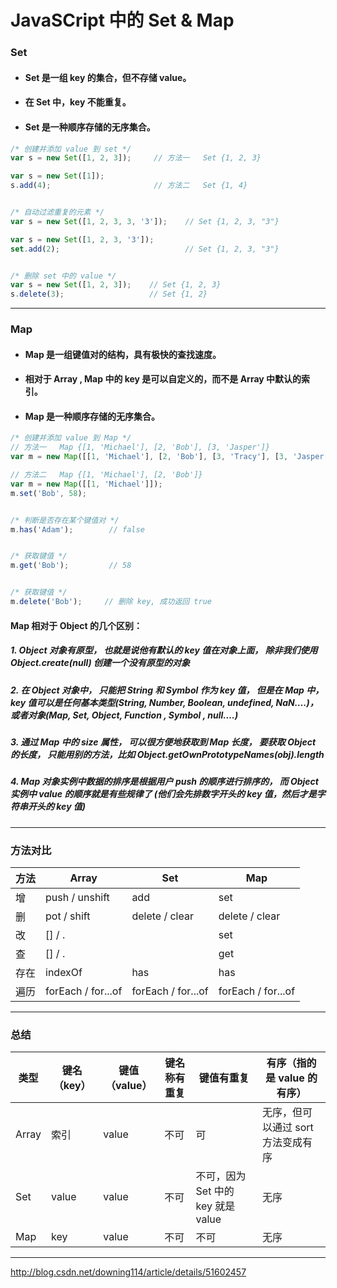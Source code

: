 # JavaSCript 中的 Set & Map

### Set
- #### Set 是一组 key 的集合，但不存储 value。
- #### 在 Set 中，key 不能重复。
- #### Set 是一种顺序存储的无序集合。

```javascript
/* 创建并添加 value 到 set */
var s = new Set([1, 2, 3]);     // 方法一   Set {1, 2, 3}

var s = new Set([1]);
s.add(4);                       // 方法二   Set {1, 4}


/* 自动过滤重复的元素 */
var s = new Set([1, 2, 3, 3, '3']);    // Set {1, 2, 3, "3"}

var s = new Set([1, 2, 3, '3']);
set.add(2);                            // Set {1, 2, 3, "3"}


/* 删除 set 中的 value */
var s = new Set([1, 2, 3]);    // Set {1, 2, 3}
s.delete(3);                   // Set {1, 2}
```





---
### Map
- #### Map 是一组键值对的结构，具有极快的查找速度。
- #### 相对于 Array , Map 中的 key 是可以自定义的，而不是 Array 中默认的索引。
- #### Map 是一种顺序存储的无序集合。

```javascript
/* 创建并添加 value 到 Map */
// 方法一   Map {[1, 'Michael'], [2, 'Bob'], [3, 'Jasper']}
var m = new Map([[1, 'Michael'], [2, 'Bob'], [3, 'Tracy'], [3, 'Jasper']]);

// 方法二   Map {[1, 'Michael'], [2, 'Bob']}
var m = new Map([[1, 'Michael']]);
m.set('Bob', 58);


/* 判断是否存在某个键值对 */
m.has('Adam');        // false


/* 获取键值 */
m.get('Bob');         // 58


/* 获取键值 */
m.delete('Bob');     // 删除 key, 成功返回 true
```


####  Map 相对于 Object 的几个区别：

##### 1. Object 对象有原型， 也就是说他有默认的 key 值在对象上面， 除非我们使用 Object.create(null) 创建一个没有原型的对象

##### 2. 在 Object 对象中， 只能把 String 和 Symbol 作为 key 值， 但是在 Map 中，key 值可以是任何基本类型(String, Number, Boolean, undefined, NaN….)，或者对象(Map, Set, Object, Function , Symbol , null….)

##### 3. 通过 Map 中的 size 属性， 可以很方便地获取到 Map 长度， 要获取 Object 的长度， 只能用别的方法，比如 Object.getOwnPrototypeNames(obj).length

##### 4. Map 对象实例中数据的排序是根据用户 push 的顺序进行排序的， 而 Object 实例中 value 的顺序就是有些规律了 (他们会先排数字开头的 key 值，然后才是字符串开头的 key 值)





---
### 方法对比

方法 | Array | Set | Map
---|---|---|---
增 | push / unshift | add | set
删 | pot / shift | delete / clear | delete / clear
改 | [] / . |  | set
查 | [] / . |  | get
存在 | indexOf | has | has
遍历 | forEach / for...of | forEach / for...of | forEach / for...of

---
### 总结

类型 | 键名（key） | 键值（value） | 键名称有重复 | 键值有重复 | 有序（指的是 value 的有序）
---|---|---|---|---|---
Array| 索引 | value | 不可 | 可 | 无序，但可以通过 sort 方法变成有序
Set | value | value | 不可 | 不可，因为 Set 中的 key 就是 value | 无序
Map | key | value | 不可 | 不可 | 无序




---
http://blog.csdn.net/downing114/article/details/51602457
